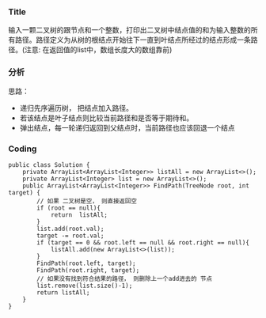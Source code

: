### Title
输入一颗二叉树的跟节点和一个整数，打印出二叉树中结点值的和为输入整数的所有路径。路径定义为从树的根结点开始往下一直到叶结点所经过的结点形成一条路径。(注意: 在返回值的list中，数组长度大的数组靠前)

### 分析
思路： 
* 递归先序遍历树， 把结点加入路径。
* 若该结点是叶子结点则比较当前路径和是否等于期待和。
* 弹出结点，每一轮递归返回到父结点时，当前路径也应该回退一个结点


### Coding

```
public class Solution {
    private ArrayList<ArrayList<Integer>> listAll = new ArrayList<>();
    private ArrayList<Integer> list = new ArrayList<>();
    public ArrayList<ArrayList<Integer>> FindPath(TreeNode root, int target) {
        // 如果 二叉树是空， 则直接返回空
        if (root == null){
            return  listAll;
        }
        list.add(root.val);
        target -= root.val;
        if (target == 0 && root.left == null && root.right == null){
            listAll.add(new ArrayList<>(list));
        }
        FindPath(root.left, target);
        FindPath(root.right, target);
        // 如果没有找到符合结果的路径， 则删除上一个add进去的 节点
        list.remove(list.size()-1);
        return listAll;
    }
}
```